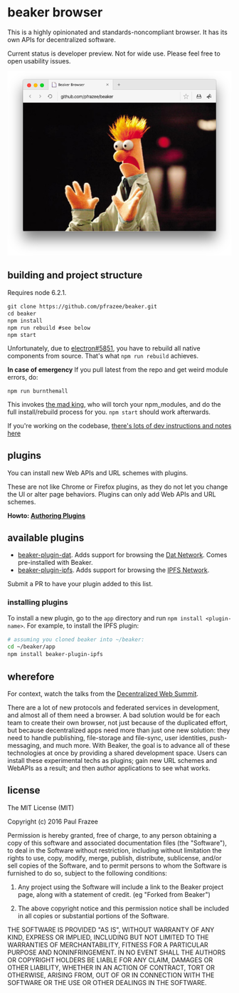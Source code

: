 beaker browser
======

This is a highly opinionated and standards-noncompliant browser.
It has its own APIs for decentralized software.

Current status is developer preview.
Not for wide use.
Please feel free to open usability issues.

![screenshot.png](screenshot.png)

## building and project structure

Requires node 6.2.1.

```
git clone https://github.com/pfrazee/beaker.git
cd beaker
npm install
npm run rebuild #see below
npm start
```

Unfortunately, due to [electron#5851](https://github.com/electron/electron/issues/5851), you have to rebuild all native components from source.
That's what `npm run rebuild` achieves.

**In case of emergency** If you pull latest from the repo and get weird module errors, do:

```
npm run burnthemall
```

This invokes [the mad king](http://nerdist.com/wp-content/uploads/2016/05/the-mad-king-game-of-thrones.jpg), who will torch your npm_modules, and do the full install/rebuild process for you.
`npm start` should work afterwards.

If you're working on the codebase, [there's lots of dev instructions and notes here](./build-notes.md)

## plugins

You can install new Web APIs and URL schemes with plugins.

These are not like Chrome or Firefox plugins, as they do not let you change the UI or alter page behaviors.
Plugins can only add Web APIs and URL schemes.

**Howto: [Authoring Plugins](./doc/authoring-plugins.md)**

## available plugins

 - [beaker-plugin-dat](https://github.com/pfrazee/beaker-plugin-dat). Adds support for browsing the [Dat Network](http://dat-data.com/). Comes pre-installed with Beaker. 
 - [beaker-plugin-ipfs](https://github.com/pfrazee/beaker-plugin-ipfs). Adds support for browsing the [IPFS Network](https://ipfs.io/).

Submit a PR to have your plugin added to this list.

### installing plugins

To install a new plugin, go to the `app` directory and run `npm install <plugin-name>`.
For example, to install the IPFS plugin:

```bash
# assuming you cloned beaker into ~/beaker:
cd ~/beaker/app
npm install beaker-plugin-ipfs
```

## wherefore

For context, watch the talks from the [Decentralized Web Summit](http://www.decentralizedweb.net/).

There are a lot of new protocols and federated services in development, and almost all of them need a browser.
A bad solution would be for each team to create their own browser, not just because of the duplicated effort, but because decentralized apps need more than just one new solution: they need to handle publishing, file-storage and file-sync, user identities, push-messaging, and much more.
With Beaker, the goal is to advance all of these technologies at once by providing a shared development space.
Users can install these experimental techs as plugins; gain new URL schemes and WebAPIs as a result; and then author applications to see what works.

## license

The MIT License (MIT)

Copyright (c) 2016 Paul Frazee

Permission is hereby granted, free of charge, to any person obtaining a copy
of this software and associated documentation files (the "Software"), to deal
in the Software without restriction, including without limitation the rights
to use, copy, modify, merge, publish, distribute, sublicense, and/or sell
copies of the Software, and to permit persons to whom the Software is
furnished to do so, subject to the following conditions:

 1. Any project using the Software will include a link to the Beaker project page,
along with a statement of credit. (eg "Forked from Beaker")

 2. The above copyright notice and this permission notice shall be included in all
copies or substantial portions of the Software.

THE SOFTWARE IS PROVIDED "AS IS", WITHOUT WARRANTY OF ANY KIND, EXPRESS OR
IMPLIED, INCLUDING BUT NOT LIMITED TO THE WARRANTIES OF MERCHANTABILITY,
FITNESS FOR A PARTICULAR PURPOSE AND NONINFRINGEMENT. IN NO EVENT SHALL THE
AUTHORS OR COPYRIGHT HOLDERS BE LIABLE FOR ANY CLAIM, DAMAGES OR OTHER
LIABILITY, WHETHER IN AN ACTION OF CONTRACT, TORT OR OTHERWISE, ARISING FROM,
OUT OF OR IN CONNECTION WITH THE SOFTWARE OR THE USE OR OTHER DEALINGS IN THE
SOFTWARE.
